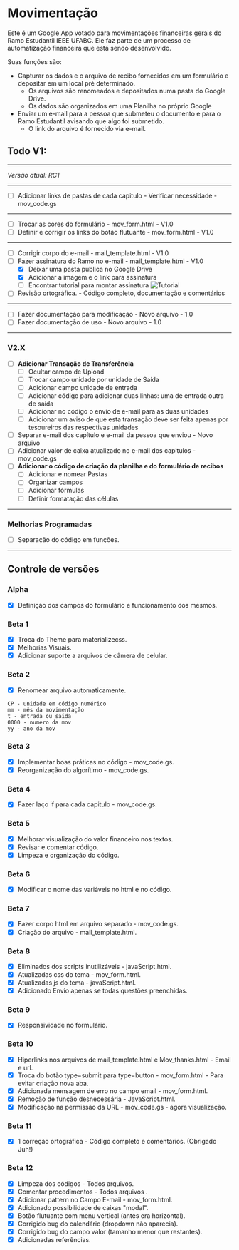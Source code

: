 # Movimentação

Este é um Google App votado para movimentações financeiras gerais do Ramo Estudantil IEEE UFABC. Ele faz parte de um processo de automatização financeira que está sendo desenvolvido.

Suas funções são:
- Capturar os dados e o arquivo de recibo fornecidos em um formulário e depositar em um local pré determinado.
  - Os arquivos são renomeados e depositados numa pasta do Google Drive.
  - Os dados são organizados em uma Planilha no próprio Google
- Enviar um e-mail para a pessoa que submeteu o documento e para o Ramo Estudantil avisando que algo foi submetido.
  - O link do arquivo é fornecido via e-mail.

## Todo V1:

---------------------------------------------------------------------------

*Versão atual: RC1*

---------------------------------------------------------------------------

- [ ] Adicionar links de pastas de cada capitulo - Verificar necessidade - mov_code.gs

---------------------------------------------------------------------------

- [ ] Trocar as cores do formulário - mov_form.html - V1.0
- [ ] Definir e corrigir os links do botão flutuante - mov_form.html - V1.0

---------------------------------------------------------------------------

- [ ] Corrigir corpo do e-mail - mail_template.html - V1.0
- [ ] Fazer assinatura do Ramo no e-mail - mail_template.html - V1.0
  - [x] Deixar uma pasta publica no Google Drive 
  - [x] Adicionar a imagem e o link para assinatura
  - [ ] Encontrar tutorial para montar assinatura
    ![Tutorial](https://drive.google.com/uc?id=0B8CcpExpMKFlX1hhTldISF9jU0E)

- [ ] Revisão ortográfica. - Código completo, documentação e comentários 

---------------------------------------------------------------------------

- [ ] Fazer documentação para modificação - Novo arquivo - 1.0
- [ ] Fazer documentação de uso - Novo arquivo - 1.0

---------------------------------------------------------------------------

### V2.X
- [ ] **Adicionar Transação de Transferência**
  - [ ] Ocultar campo de Upload
  - [ ] Trocar campo unidade por unidade de Saída
  - [ ] Adicionar campo unidade de entrada
  - [ ] Adicionar código para adicionar duas linhas: uma de entrada outra de saída
  - [ ] Adicionar no código o envio de e-mail para as duas unidades
  - [ ] Adicionar um aviso de que esta transação deve ser feita apenas por tesoureiros das respectivas unidades
- [ ] Separar e-mail dos capítulo e e-mail da pessoa que enviou - Novo arquivo
- [ ] Adicionar valor de caixa atualizado no e-mail dos capitulos - mov_code.gs
- [ ] **Adicionar o código de criação da planilha e do formulário de recibos**
  - [ ] Adicionar e nomear Pastas
  - [ ] Organizar campos
  - [ ] Adicionar fórmulas
  - [ ] Definir formatação das células
---------------------------------------------------------------------------

### Melhorias Programadas

- [ ] Separação do código em funções.
---------------------------------------------------------------------------

## Controle de versões

### **Alpha**

- [x] Definição dos campos do formulário e funcionamento dos mesmos.

### **Beta 1**
- [x] Troca do Theme para materializecss.
- [x] Melhorias Visuais.
- [x] Adicionar suporte a arquivos de câmera de celular.

### **Beta 2**

- [x] Renomear arquivo automaticamente.

```O Nome do arquivo CPmmT0000yy
CP - unidade em código numérico
mm - mês da movimentação
t - entrada ou saída
0000 - numero da mov
yy - ano da mov
```

### **Beta 3**

- [x] Implementar boas práticas no código - mov_code.gs.
- [x] Reorganização do algorítimo - mov_code.gs.

### **Beta 4**

- [x] Fazer laço if para cada capitulo - mov_code.gs.

### **Beta 5**

- [x] Melhorar visualização do valor financeiro nos textos.
- [x] Revisar e comentar código.
- [x] Limpeza e organização do código.

### **Beta 6**

- [x] Modificar o nome das variáveis no html e no código.

### **Beta 7**

- [x] Fazer corpo html em arquivo separado - mov_code.gs.
- [x] Criação do arquivo - mail_template.html.

### **Beta 8**

- [x] Eliminados dos scripts inutilizáveis - javaScript.html.
- [x] Atualizadas css do tema - mov_form.html.
- [x] Atualizadas js do tema - javaScript.html.
- [x] Adicionado Envio apenas se todas questões preenchidas.

### **Beta 9**

- [x] Responsividade no formulário.

### **Beta 10**

- [x] Hiperlinks nos arquivos de mail_template.html e Mov_thanks.html - Email e url.
- [x] Troca do botão type=submit para type=button - mov_form.html - Para evitar criação nova aba.
- [x] Adicionada mensagem de erro no campo email - mov_form.html.
- [x] Remoção de função desnecessária - JavaScript.html.
- [x] Modificação na permissão da URL - mov_code.gs - agora visualização.

### **Beta 11** 

- [x] 1 correção ortográfica - Código completo e comentários. (Obrigado Juh!)

### **Beta 12**

- [x] Limpeza dos códigos - Todos arquivos.
- [x] Comentar procedimentos - Todos arquivos .
- [x] Adicionar pattern no Campo E-mail - mov_form.html.
- [x] Adicionado possibilidade de caixas "modal".
- [x] Botão flutuante com menu vertical (antes era horizontal).
- [x] Corrigido bug do calendário (dropdown não aparecia).
- [x] Corrigido bug do campo valor (tamanho menor que restantes).
- [x] Adicionadas referências.
